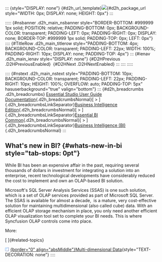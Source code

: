 ::: {style="DISPLAY: none"}
[](ms-xhelp:///?Id=d2h_url_template){#d2h_url_template}![](!package_url!){#d2h_package_url style="WIDTH: 0px; DISPLAY: none; HEIGHT: 0px"}
:::

::::: {#nsbanner .d2h_main_nsbanner style="BORDER-BOTTOM: #999999 1px solid; POSITION: relative; PADDING-BOTTOM: 0px; BACKGROUND-COLOR: transparent; PADDING-LEFT: 0px; PADDING-RIGHT: 0px; DISPLAY: none; BORDER-TOP: #999999 1px solid; PADDING-TOP: 0px; LEFT: 0px"}
:::: {#TitleRow .d2h_main_titlerow style="PADDING-BOTTOM: 4px; BACKGROUND-COLOR: transparent; PADDING-LEFT: 22px; WIDTH: 100%; PADDING-RIGHT: 10px; DISPLAY: none; PADDING-TOP: 4px"}
::: {#ienav .d2h_main_ienav style="DISPLAY: none"}
[](ms-xhelp:///?Id=4e29501d-c1dd-4193-9794-8b7848400384){#D2HPrevious .D2HPreviousEnabled}  [](ms-xhelp:///?Id=72b16dbc-738e-4493-a091-3d9b8388cfee){#D2HNext .D2HNextEnabled}
:::
::::
:::::

:::: {#nstext .d2h_main_nstext style="PADDING-BOTTOM: 10px; BACKGROUND-COLOR: transparent; PADDING-LEFT: 22px; PADDING-RIGHT: 10px; HEIGHT: 100%; OVERFLOW: auto; PADDING-TOP: 5px" hasuserbackground="true" valign="bottom"}
::: {#d2h_breadcrumbs .d2h_breadcrumbs}
[Essential Studio User Guide Documentation](ms-xhelp:///?Id=12457748-09e3-4d74-a240-8e049cedf030){.d2h_breadcrumbsNormal}[ \> ]{.d2h_breadcrumbsLinkSeparator}[Business Intelligence Edition](ms-xhelp:///?Id=fdf33dd8-62b2-47b9-ad7b-fc50e590bca5){.d2h_breadcrumbsNormal}[ \> ]{.d2h_breadcrumbsLinkSeparator}[Essential BI Common](ms-xhelp:///?Id=51cb28d1-f201-4ea8-9963-a8afa451f64c){.d2h_breadcrumbsNormal}[ \> ]{.d2h_breadcrumbsLinkSeparator}[Business Intelligence (BI)](ms-xhelp:///?Id=88ea4689-7215-49ff-a85b-cae8307fefb4){.d2h_breadcrumbsNormal}
:::

## What\'s new in BI? {#whats-new-in-bi style="tab-stops: 0pt"}

While BI has been an expensive affair in the past, requiring several thousands of dollars in investment for integrating a solution into an enterprise, recent technological developments have considerably reduced the cost to implement and own an OLAP-based BI solution.

Microsoft\'s SQL Server Analysis Services (SSAS) is one such solution, which is a set of OLAP services provided as part of Microsoft SQL Server. The SSAS is available for almost a decade,  is a mature, very cost-effective solution for maintaining multidimensional (also called cube) data. With an efficient OLAP storage mechanism in place, you only need another efficient OLAP visualization tool set to complete your BI needs. This is where Syncfusion OLAP controls come into place.

More:

[ ]{#related-topics}

[![](button.gif){border="0" align="absMiddle"}Multi-dimensional Data](ms-xhelp:///?Id=72b16dbc-738e-4493-a091-3d9b8388cfee){style="TEXT-DECORATION: none"}
::::
